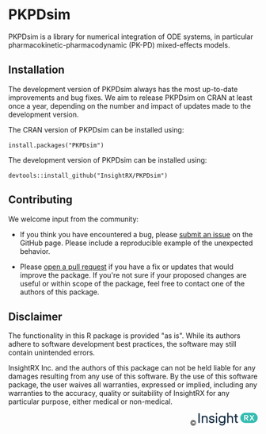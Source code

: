 # PKPDsim

PKPDsim is a library for numerical integration of ODE systems, in particular pharmacokinetic-pharmacodynamic (PK-PD) mixed-effects models.

## Installation

The development version of PKPDsim always has the most up-to-date improvements
and bug fixes. We aim to release PKPDsim on CRAN at least once a year,
depending on the number and impact of updates made to the development version.

The CRAN version of PKPDsim can be installed using:

```
install.packages("PKPDsim")
```

The development version of PKPDsim can be installed using:

```
devtools::install_github("InsightRX/PKPDsim")
```

## Contributing

We welcome input from the community:

- If you think you have encountered a bug, please [submit an issue](https://github.com/InsightRX/PKPDsim/issues) 
on the GitHub page. Please include a reproducible example of the unexpected 
behavior.

- Please [open a pull request](https://github.com/InsightRX/PKPDsim/pulls) if
you have a fix or updates that would improve the package. If you're not sure if
your proposed changes are useful or within scope of the package, feel free to
contact one of the authors of this package.

## Disclaimer

The functionality in this R package is provided "as is". While its authors 
adhere to software development best practices, the software may still contain 
unintended errors.

InsightRX Inc. and the authors of this package can not be held liable for any
damages resulting from any use of this software. By the use of this software 
package, the user waives all warranties, expressed or implied, including any 
warranties to the accuracy, quality or suitability of InsightRX for any 
particular purpose, either medical or non-medical.


<div align="right">
© <img src="man/figures/insightrx_logo_color.png" alt="InsightRX logo" width="120" />
</div>
